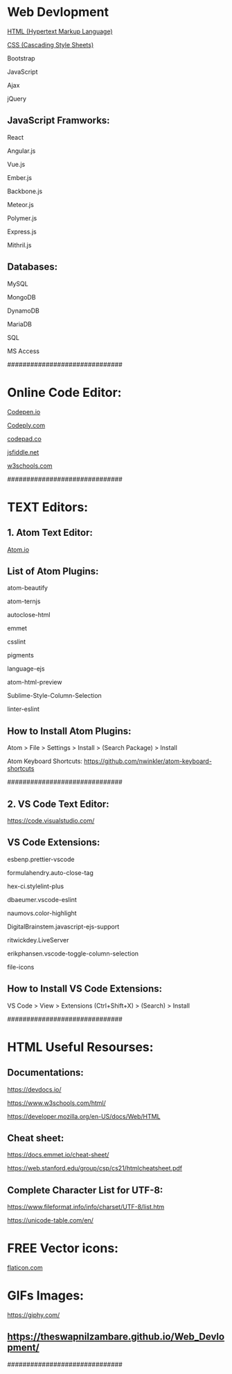 # Web Devlopment

<a href="https://theswapnilzambare.github.io/Web_Devlopment/HTML/" target="_blank" >HTML (Hypertext Markup Language)</a>

<a href="https://theswapnilzambare.github.io/Web_Devlopment/CSS/" target="_blank" >CSS (Cascading Style Sheets)</a>

Bootstrap

JavaScript

Ajax

jQuery



## JavaScript Framworks:

React

Angular.js

Vue.js

Ember.js

Backbone.js

Meteor.js

Polymer.js

Express.js

Mithril.js



## Databases:

MySQL

MongoDB

DynamoDB

MariaDB

SQL

MS Access


##############################

# Online Code Editor:

<a href="https://codepen.io/pen/" target="_blank" >Codepen.io</a>


<a href="https://www.codeply.com/p" target="_blank" >Codeply.com</a>


<a href="https://codepad.co/playground" target="_blank" >codepad.co</a>


<a href="https://jsfiddle.net/" target="_blank" >jsfiddle.net</a>


<a href="https://www.w3schools.com/tryit/" target="_blank" >w3schools.com</a>




##############################



# TEXT Editors:

## 1. Atom Text Editor:

<a href="https://atom.io/" target="_blank" >Atom.io</a>


## List of Atom Plugins:
atom-beautify  

atom-ternjs  

autoclose-html  

emmet  

csslint  

pigments  

language-ejs  


atom-html-preview  

Sublime-Style-Column-Selection 

linter-eslint

## How to Install Atom Plugins:
Atom > File > Settings > Install > (Search Package) > Install

Atom Keyboard Shortcuts:
https://github.com/nwinkler/atom-keyboard-shortcuts

##############################

## 2. VS Code Text Editor:
https://code.visualstudio.com/

## VS Code Extensions:

esbenp.prettier-vscode  

formulahendry.auto-close-tag  

hex-ci.stylelint-plus  

dbaeumer.vscode-eslint  

naumovs.color-highlight  

DigitalBrainstem.javascript-ejs-support 


ritwickdey.LiveServer  

erikphansen.vscode-toggle-column-selection  

file-icons

## How to Install VS Code Extensions:
VS Code > View > Extensions (Ctrl+Shift+X) > (Search) > Install


##############################

# HTML Useful Resourses:

## Documentations:
https://devdocs.io/

https://www.w3schools.com/html/

https://developer.mozilla.org/en-US/docs/Web/HTML


## Cheat sheet:
https://docs.emmet.io/cheat-sheet/

https://web.stanford.edu/group/csp/cs21/htmlcheatsheet.pdf


## Complete Character List for UTF-8:
https://www.fileformat.info/info/charset/UTF-8/list.htm

https://unicode-table.com/en/



# FREE Vector icons:
<a href="https://www.flaticon.com/" target="_blank" >flaticon.com</a>


# GIFs Images:
https://giphy.com/



## <a href="https://theswapnilzambare.github.io/Web_Devlopment/" target="_blank" >https://theswapnilzambare.github.io/Web_Devlopment/</a>

##############################

